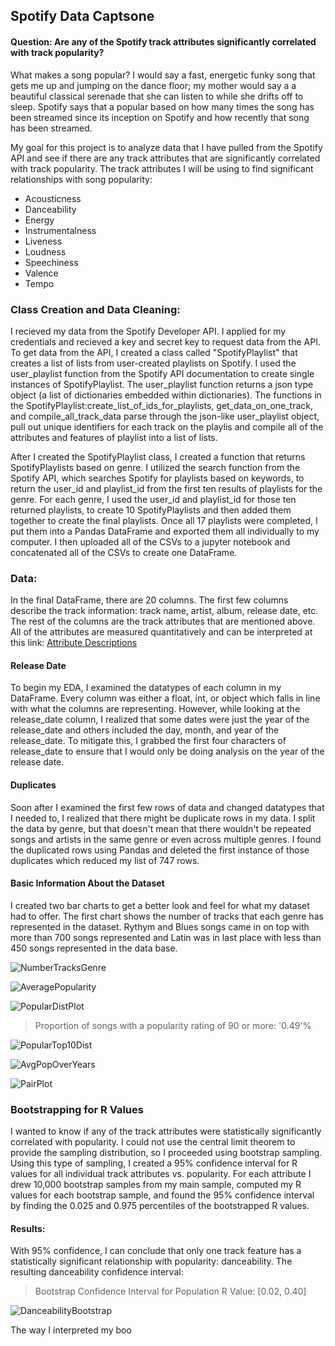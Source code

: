 ## Spotify Data Captsone
#### Question: Are any of the Spotify track attributes significantly correlated with track popularity? 
What makes a song popular? I would say a fast, energetic funky song that gets me up and jumping on the dance floor; my mother would say a 
a beautiful classical serenade that she can listen to while she drifts off to sleep. Spotify says that a popular based 
on how many times the song has been streamed since its inception on Spotify and how recently that song has been streamed. 

My goal for this project is to analyze data that I have pulled from the Spotify API and see if there are any track attributes 
that are significantly correlated with track popularity. 
The track attributes I will be using to find significant relationships with song popularity: 

  - Acousticness
  - Danceability
  - Energy
  - Instrumentalness
  - Liveness 
  - Loudness 
  - Speechiness 
  - Valence
  - Tempo
  
### Class Creation and Data Cleaning: 
I recieved my data from the Spotify Developer API. I applied for my credentials and recieved a key and secret key to request 
data from the API. To get data from the API, I created a class called "SpotifyPlaylist" that creates a list of lists from 
user-created playlists on Spotify. I used the user_playlist function from the Spotify API documentation to create single instances of 
SpotifyPlaylist. The user_playlist function returns a json type object (a list of dictionaries embedded within dictionaries).
The functions in the SpotifyPlaylist:create_list_of_ids_for_playlists, get_data_on_one_track, and compile_all_track_data
parse through the json-like user_playlist object, pull out unique identifiers for each track on the playlis and compile 
all of the attributes and features of playlist into a list of lists. 

After I created the SpotifyPlaylist class, I created a function that returns SpotifyPlaylists based on genre. I utilized the 
search function from the Spotify API, which searches Spotify for playlists based on keywords, to return the user_id and playlist_id 
from the first ten results of playlists for the genre. For each genre, I used the user_id and playlist_id for those ten returned playlists,
to create 10 SpotifyPlaylists and then added them together to create the final playlists. Once all 17 playlists were completed, 
I put them into a Pandas DataFrame and exported them all individually to my computer. I then uploaded all of the CSVs 
to a jupyter notebook and concatenated all of the CSVs to create one DataFrame. 

### Data: 
In the final DataFrame, there are 20 columns. The first few columns describe the track information: track name, artist, album, release date, etc.
The rest of the columns are the track attributes that are mentioned above. All of the attributes are measured quantitatively and can be interpreted 
at this link: [Attribute Descriptions](https://developer.spotify.com/documentation/web-api/reference/tracks/get-audio-features/)

#### Release Date

To begin my EDA, I examined the datatypes of each column in my DataFrame. Every column was either a float, int, or object which falls in line with what the columns are representing. However, while looking at the release_date column, I realized that some dates were just the year of the release_date and others included the day, month, and year of the release_date. To mitigate this, I grabbed the first four characters of release_date to ensure that I would only be doing analysis on the year of the release date. 

#### Duplicates 

Soon after I examined the first few rows of data and changed datatypes that I needed to, I realized that there might be duplicate rows in my data. I split the data by genre, but that doesn't mean that there wouldn't be repeated songs and artists in the same genre or even across multiple genres. I found the duplicated rows using Pandas and deleted the first instance of those duplicates which reduced my list of 747 rows.

#### Basic Information About the Dataset

I created two bar charts to get a better look and feel for what my dataset had to offer. The first chart shows the number of tracks that each genre has represented in the dataset. Rythym and Blues songs came in on top with more than 700 songs represented and Latin was in last place with less than 450 songs represented in the data base. 

![NumberTracksGenre](images/NumberTracksGenre.png)

![AveragePopularity](images/AvgPopularityPerGenre.png)

![PopularDistPlot](images/DistributionOfPopularity.png)

>Proportion of songs with a popularity rating of 90 or more: '0.49'%

![PopularTop10Dist](images/Top10.png)

![AvgPopOverYears](images/average_popularity_over_the_years.png)

![PairPlot](images/Pairplot.png)



                                                                                     
                                                                                     
### Bootstrapping for R Values
I wanted to know if any of the track attributes were statistically significantly correlated with popularity. I could not use 
the central limit theorem to provide the sampling distribution, so I proceeded using bootstrap sampling. Using this type of sampling, I created a 95% confidence interval for R values for all individual track attributes vs. popularity. For each attribute I drew 10,000 bootstrap samples from my main sample, computed my R values for each bootstrap sample, and found the 
95% confidence interval by finding the 0.025 and 0.975 percentiles of the bootstrapped R values. 

#### Results: 
With 95% confidence, I can conclude that only one track feature has a statistically significant relationship with popularity: danceability. The resulting danceability confidence interval: 
>Bootstrap Confidence Interval for Population R Value: [0.02, 0.40]

![DanceabilityBootstrap](images/danceability_bootstrap.png)

The way I interpreted my boo
